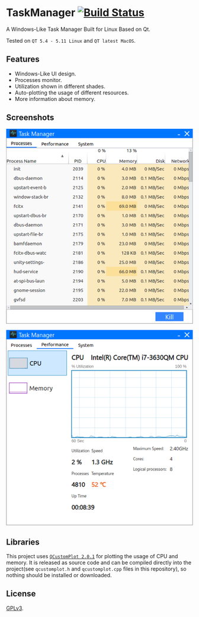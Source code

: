 # TaskManager [![Build Status](https://travis-ci.com/RyanWangGit/task-manager.svg?branch=master)](https://travis-ci.com/RyanWangGit/task-manager)

A Windows-Like Task Manager Built for Linux Based on Qt.

Tested on `QT 5.4 - 5.11 Linux` and `QT latest MacOS`.

## Features
* Windows-Like UI design.
* Processes monitor.
* Utilization shown in different shades.
* Auto-plotting the usage of different resources.
* More information about memory.

## Screenshots
![#1](https://github.com/RyanWangGit/TaskManager/raw/master/Screenshots/1.png)

![#1](https://github.com/RyanWangGit/TaskManager/raw/master/Screenshots/2.png)

## Libraries
This project uses [`QCustomPlot 2.0.1`](https://www.qcustomplot.com/index.php/introduction) for plotting the usage of CPU and memory. It is released as source code and can be compiled directly into the project(see `qcustomplot.h` and `qcustomplot.cpp` files in this repository), so nothing should be installed or downloaded.

## License
[GPLv3](https://github.com/RyanWangGit/TaskManager/blob/master/LICENSE).
